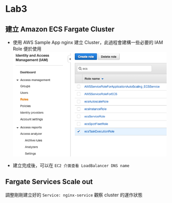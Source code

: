 # Lab3

## 建立 Amazon ECS Fargate Cluster

- 使用 AWS Sample App nginx 建立 Cluster，此過程會建構一些必要的 IAM Role 便於使用  
![info](iam-role.png)

- 建立完成後，可以在 `EC2 介面查看 LoadBalancer DNS name`

## Fargate Services Scale out

調整剛剛建立好的 `Service: nginx-service` 觀察 cluster 的運作狀態
